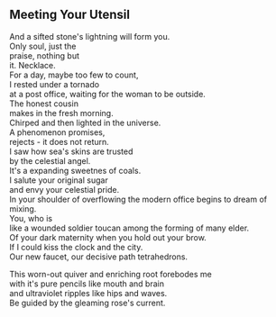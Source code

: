 Meeting Your Utensil
--------------------
And a sifted stone's lightning will form you.  
Only soul, just the  
praise, nothing but  
it. Necklace.  
For a day, maybe too few to count,  
I rested under a tornado  
at a post office, waiting for the woman to be outside.  
The honest cousin  
makes in the fresh morning.  
Chirped and then lighted in the universe.  
A phenomenon promises,  
rejects - it does not return.  
I saw how sea's skins are trusted  
by the celestial angel.  
It's a expanding sweetnes of coals.  
I salute your original sugar  
and envy your celestial pride.  
In your shoulder of overflowing the modern office begins to dream of mixing.  
You, who is  
like a wounded soldier toucan among the forming of many elder.  
Of your dark maternity when you hold out your brow.  
If I could kiss the clock and the city.  
Our new faucet, our decisive path tetrahedrons.  
  
This worn-out quiver and enriching root forebodes me  
with it's pure pencils like mouth and brain  
and ultraviolet ripples like hips and waves.  
Be guided by the gleaming rose's current.  
